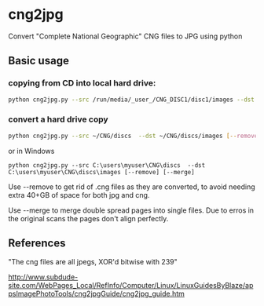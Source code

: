 # cng2jpg
Convert "Complete National Geographic" CNG files to JPG using python

## Basic usage

### copying from CD into local hard drive:

```sh
python cng2jpg.py --src /run/media/_user_/CNG_DISC1/disc1/images --dst ~/CNG/discs/images
```

### convert a hard drive copy

```sh
python cng2jpg.py --src ~/CNG/discs  --dst ~/CNG/discs/images [--remove] [--merge]
```

or in Windows

```
python cng2jpg.py --src C:\users\myuser\CNG\discs  --dst C:\users\myuser\CNG\discs\images [--remove] [--merge]
```

Use --remove to get rid of .cng files as they are converted, to avoid needing extra 40+GB of space for both jpg and cng.

Use --merge to merge double spread pages into single files. Due to erros in the original scans the pages don't align perfectly.

## References

"The cng files are all jpegs, XOR'd bitwise with 239"

http://www.subdude-site.com/WebPages_Local/RefInfo/Computer/Linux/LinuxGuidesByBlaze/appsImagePhotoTools/cng2jpgGuide/cng2jpg_guide.htm
